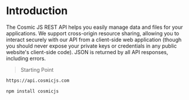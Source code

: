 # Introduction

The Cosmic JS REST API helps you easily manage data and files for your applications.  We support cross-origin resource sharing, allowing you to interact securely with our API from a client-side web application (though you should never expose your private keys or credentials in any public website's client-side code). JSON is returned by all API responses, including errors.

> Starting Point

```bash
https://api.cosmicjs.com
```

```javascript
npm install cosmicjs
```